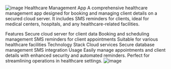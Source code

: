![image](https://github.com/user-attachments/assets/0c539b8e-8a91-46c7-90cc-5296339ea7b9)
Healthcare Management App
A comprehensive healthcare management app designed for booking and managing client details on a secured cloud server. It includes SMS reminders for clients, ideal for medical centers, hospitals, and any healthcare-related facilities.

Features
Secure cloud server for client data
Booking and scheduling management
SMS reminders for client appointments
Suitable for various healthcare facilities
Technology Stack
Cloud services
Secure database management
SMS integration
Usage
Easily manage appointments and client details with enhanced security and automated reminders. Perfect for streamlining operations in healthcare settings.
![image](https://github.com/user-attachments/assets/1056d8b9-3248-4ddf-a193-22aa9e09451c)
